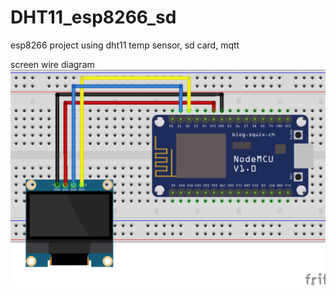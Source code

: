 # DHT11_esp8266_sd
esp8266 project using dht11 temp sensor, sd card, mqtt

screen wire diagram
![imagefile](https://github.com/artgarcia/DHT11_esp8266_sd/blob/main/esp8266_ssd1306_i2c_bb.png)

